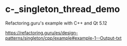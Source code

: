 # c-_singleton_thread_demo
Refactoring.guru's example with C++ and Qt 5.12

https://refactoring.guru/es/design-patterns/singleton/cpp/example#example-1--Output-txt
